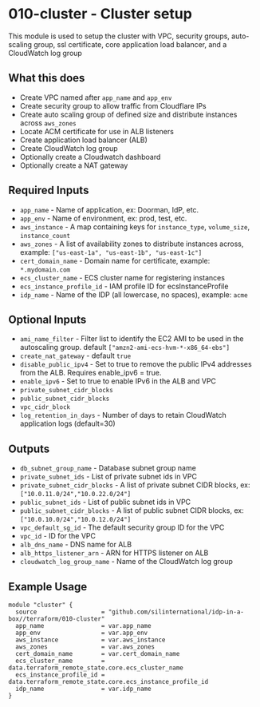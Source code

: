# 010-cluster - Cluster setup
This module is used to setup the cluster with VPC, security groups, auto-scaling group,
ssl certificate, core application load balancer, and a CloudWatch log group

## What this does

 - Create VPC named after `app_name` and `app_env`
 - Create security group to allow traffic from Cloudflare IPs
 - Create auto scaling group of defined size and distribute instances across `aws_zones`
 - Locate ACM certificate for use in ALB listeners
 - Create application load balancer (ALB)
 - Create CloudWatch log group
 - Optionally create a Cloudwatch dashboard
 - Optionally create a NAT gateway

## Required Inputs

 - `app_name` - Name of application, ex: Doorman, IdP, etc.
 - `app_env` - Name of environment, ex: prod, test, etc.
 - `aws_instance` - A map containing keys for `instance_type`, `volume_size`, `instance_count`
 - `aws_zones` - A list of availability zones to distribute instances across, example: `["us-east-1a", "us-east-1b", "us-east-1c"]`
 - `cert_domain_name` - Domain name for certificate, example: `*.mydomain.com`
 - `ecs_cluster_name` - ECS cluster name for registering instances
 - `ecs_instance_profile_id` - IAM profile ID for ecsInstanceProfile
 - `idp_name` - Name of the IDP (all lowercase, no spaces), example: `acme`

## Optional Inputs

- `ami_name_filter` - Filter list to identify the EC2 AMI to be used in the autoscaling group. default `["amzn2-ami-ecs-hvm-*-x86_64-ebs"]`
- `create_nat_gateway` - default `true`
- `disable_public_ipv4` - Set to true to remove the public IPv4 addresses from the ALB. Requires enable_ipv6 = true.
- `enable_ipv6` - Set to true to enable IPv6 in the ALB and VPC
- `private_subnet_cidr_blocks`
- `public_subnet_cidr_blocks`
- `vpc_cidr_block`
- `log_retention_in_days` - Number of days to retain CloudWatch application logs (default=30)

## Outputs

 - `db_subnet_group_name` - Database subnet group name
 - `private_subnet_ids` - List of private subnet ids in VPC
 - `private_subnet_cidr_blocks` - A list of private subnet CIDR blocks, ex: `["10.0.11.0/24","10.0.22.0/24"]`
 - `public_subnet_ids` - List of public subnet ids in VPC
 - `public_subnet_cidr_blocks` - A list of public subnet CIDR blocks, ex: `["10.0.10.0/24","10.0.12.0/24"]`
 - `vpc_default_sg_id` - The default security group ID for the VPC
 - `vpc_id` - ID for the VPC
 - `alb_dns_name` - DNS name for ALB
 - `alb_https_listener_arn` - ARN for HTTPS listener on ALB
 - `cloudwatch_log_group_name` - Name of the CloudWatch log group
 
## Example Usage

```hcl
module "cluster" {
  source                  = "github.com/silinternational/idp-in-a-box//terraform/010-cluster"
  app_name                = var.app_name
  app_env                 = var.app_env
  aws_instance            = var.aws_instance
  aws_zones               = var.aws_zones
  cert_domain_name        = var.cert_domain_name
  ecs_cluster_name        = data.terraform_remote_state.core.ecs_cluster_name
  ecs_instance_profile_id = data.terraform_remote_state.core.ecs_instance_profile_id
  idp_name                = var.idp_name
}
```
